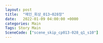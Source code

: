 ```yaml
---
layout: post
title:  "메인_회상_013~028장"
date:   2022-01-09 04:00:00 +0000
categories: Main
Tags: Story Main
SceneCode: ["scene_skip_cp013-028_q1_s10"]
---
```

